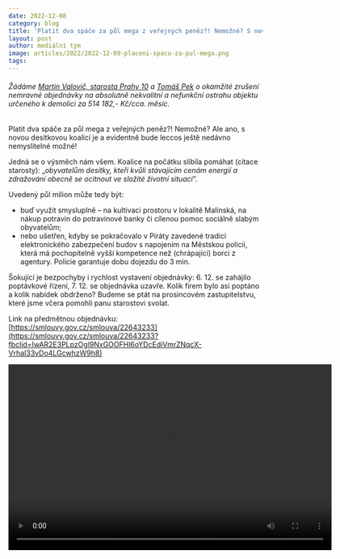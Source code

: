 ```yaml
---
date: 2022-12-08
category: blog
title: 'Platit dva spáče za půl mega z veřejných peněz?! Nemožné? S novou desítkovou koalicí je leccos možné'
layout: post
author: mediální tým
image: articles/2022/2022-12-09-placeni-spacu-za-pul-mega.png
tags:
---
```


###### Žádáme  [Martin Valovič, starosta Prahy 10](https://www.facebook.com/ValovicPraha10/?__cft__[0]=AZWImZU_ltOKm7OOpA-Dvdor6yNBkVn0G7jC306w3jTHxz2dEnSPDWHUnHxk0lsu-hPShnlOIhs3UtPJKvtGVJmb0GykZJFwrXo96MELZrX-aff3K5Hqc9m21KSIKSCGKMgNaAg_7xG_Vhxfw49OPp0X_3pot_RreByPJIn1BMWBaKMp0ak34yKt3o3Kh-3dpMxO-ehQwpH50riwQ87qtw8ZUYctacN4qJPwvlm5tXcjsg&__tn__=kK-R)  a  [Tomáš Pek](https://www.facebook.com/TomasPekTOP09Praha10/?__cft__[0]=AZWImZU_ltOKm7OOpA-Dvdor6yNBkVn0G7jC306w3jTHxz2dEnSPDWHUnHxk0lsu-hPShnlOIhs3UtPJKvtGVJmb0GykZJFwrXo96MELZrX-aff3K5Hqc9m21KSIKSCGKMgNaAg_7xG_Vhxfw49OPp0X_3pot_RreByPJIn1BMWBaKMp0ak34yKt3o3Kh-3dpMxO-ehQwpH50riwQ87qtw8ZUYctacN4qJPwvlm5tXcjsg&__tn__=kK-R)  o okamžité zrušení nemravné objednávky na absolutně nekvalitní a nefunkční ostrahu objektu určeného k demolici za 514 182,- Kč/cca. měsíc.

Platit dva spáče za půl mega z veřejných peněz?! Nemožné? Ale ano, s novou desítkovou koalicí je a evidentně bude leccos ještě nedávno nemyslitelné možné!

Jedná se o výsměch nám všem. Koalice na počátku slíbila pomáhat (citace starosty): „_obyvatelům desítky, kteří kvůli stávajícím cenám energií a zdražování obecně se ocitnout ve složité životní situaci_“.

Uvedený půl milion může tedy být:

-   buď využit smysluplně – na kultivaci prostoru v lokalitě Malínská, na nákup potravin do potravinové banky či cílenou pomoc sociálně slabým obyvatelům;
-   nebo ušetřen, kdyby se pokračovalo v Piráty zavedené tradici elektronického zabezpečení budov s napojením na Městskou policii, která má pochopitelně vyšší kompetence než (chrápající) borci z agentury. Policie garantuje dobu dojezdu do 3 min.

Šokující je bezpochyby i rychlost vystavení objednávky: 6. 12. se zahájilo poptávkové řízení, 7. 12. se objednávka uzavře. Kolik firem bylo asi poptáno a kolik nabídek obdrženo? Budeme se ptát na prosincovém zastupitelstvu, které jsme včera pomohli panu starostovi svolat.

Link na předmětnou objednávku:  [https://smlouvy.gov.cz/smlouva/22643233](https://smlouvy.gov.cz/smlouva/22643233?fbclid=IwAR2E3PLpzOgl9NxGOOFHl6oYDcEdiVmrZNqcX-VrhaI33vDo4LGcwhzW9h8)

<video class="wp-video-shortcode" id="video-7075-1" width="640" height="368" preload="metadata" controls="controls"><source type="video/mp4" src="https://pirati10.cz/wp-content/uploads/2022/12/Ostraha.mp4?_=1" /><a href="https://pirati10.cz/wp-content/uploads/2022/12/Ostraha.mp4">https://pirati10.cz/wp-content/uploads/2022/12/Ostraha.mp4</a></video>

